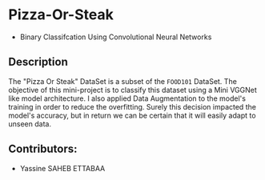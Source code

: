# Pizza-Or-Steak
* Binary Classifcation Using Convolutional Neural Networks

## Description
The "Pizza Or Steak" DataSet is a subset of the `FOOD101` DataSet.
The objective of this mini-project is to classify this dataset using a Mini VGGNet like model architecture.
I also applied Data Augmentation to the model's training in order to reduce the overfitting. Surely this decision impacted the model's accuracy, but in return we can be certain that it will easily adapt to unseen data.

## Contributors:
* Yassine SAHEB ETTABAA
